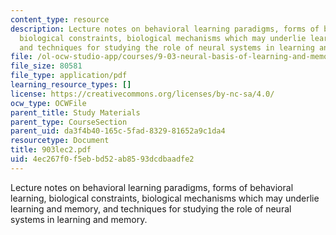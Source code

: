 ```yaml
---
content_type: resource
description: Lecture notes on behavioral learning paradigms, forms of behavioral learning,
  biological constraints, biological mechanisms which may underlie learning and memory,
  and techniques for studying the role of neural systems in learning and memory.
file: /ol-ocw-studio-app/courses/9-03-neural-basis-of-learning-and-memory-fall-2007/4ec267f0f5ebbd52ab8593dcdbaadfe2_903lec2.pdf
file_size: 80581
file_type: application/pdf
learning_resource_types: []
license: https://creativecommons.org/licenses/by-nc-sa/4.0/
ocw_type: OCWFile
parent_title: Study Materials
parent_type: CourseSection
parent_uid: da3f4b40-165c-5fad-8329-81652a9c1da4
resourcetype: Document
title: 903lec2.pdf
uid: 4ec267f0-f5eb-bd52-ab85-93dcdbaadfe2
---
```

Lecture notes on behavioral learning paradigms, forms of behavioral learning, biological constraints, biological mechanisms which may underlie learning and memory, and techniques for studying the role of neural systems in learning and memory.